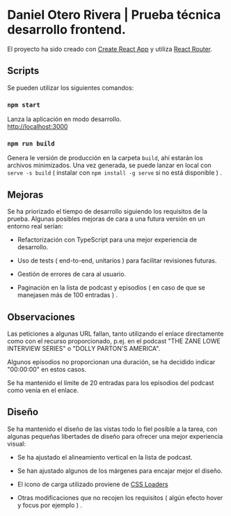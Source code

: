 # Daniel Otero Rivera | Prueba técnica desarrollo frontend.

El proyecto ha sido creado con [Create React App](https://github.com/facebook/create-react-app) 
y utiliza [React Router](https://reactrouter.com/en/main).

## Scripts

Se pueden utilizar los siguientes comandos:

### `npm start`

Lanza la aplicación en modo desarrollo.\
[http://localhost:3000](http://localhost:3000)

### `npm run build`

Genera le versión de producción en la carpeta `build`, 
ahí estarán los archivos minimizados.
Una vez generada, se puede lanzar en local con `serve -s build` 
( instalar con `npm install -g serve` si no está disponible ) .

## Mejoras

Se ha priorizado el tiempo de desarrollo siguiendo los requisitos de la prueba. 
Algunas posibles mejoras de cara a una futura versión en un entorno real serían:

- Refactorización con TypeScript para una mejor experiencia de desarrollo.

- Uso de tests ( end-to-end, unitarios ) para facilitar revisiones futuras. 

- Gestión de errores de cara al usuario.

- Paginación en la lista de podcast y episodios 
( en caso de que se manejasen más de 100 entradas ) .

## Observaciones

Las peticiones a algunas URL fallan, tanto utilizando el enlace directamente como
con el recurso proporcionado, p.ej. en el podcast "THE ZANE LOWE INTERVIEW SERIES" 
o "DOLLY PARTON'S AMERICA".

Algunos episodios no proporcionan una duración, se ha decidido indicar "00:00:00" 
en estos casos.

Se ha mantenido el límite de 20 entradas para los episodios del podcast como 
venía en el enlace.

## Diseño

Se ha mantenido el diseño de las vistas todo lo fiel posible a la tarea, 
con algunas pequeñas libertades de diseño para ofrecer una mejor 
experiencia visual:

- Se ha ajustado el alineamiento vertical en la lista de podcast.

- Se han ajustado algunos de los márgenes para encajar mejor el diseño.

- El icono de carga utilizado proviene de 
[CSS Loaders](https://cssloaders.github.io/)

- Otras modificaciones que no recojen los requisitos 
( algún efecto hover y focus por ejemplo ) .